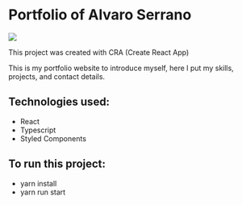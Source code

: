 # Portfolio of Alvaro Serrano

<img src ="https://github.com/AlvaroSerrano/AlvaroSerrano/blob/main/alvaroserranoportofolio.vercel.app.png" />
 
This project was created with CRA (Create React App)

This is my portfolio website to introduce myself, here I put my skills, projects, and contact details.

## Technologies used:
- React
- Typescript
- Styled Components
 
## To run this project:
- yarn install
- yarn run start